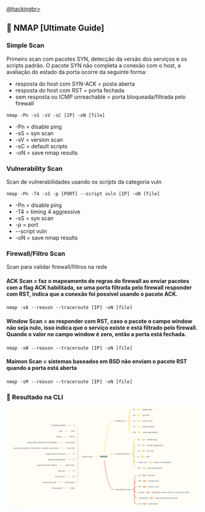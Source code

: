 <p align="left">
    <a href="https://github.com/carineconstantino/hackingbr">@hackingbr></a>
</p>

## 👾 NMAP [Ultimate Guide]

### Simple Scan
<p> Primeiro scan com pacotes SYN, detecção da versão dos serviços e os scripts padrão.
O pacote SYN não completa a conexão com o host, a avaliação do estado da porta ocorre da seguinte forma:</p>

* resposta do host com SYN-ACK = posta aberta
* resposta do host com RST = porta fechada
* sem resposta ou ICMP unreachable = porta bloqueada/filtrada pelo firewall

```
nmap -Pn -sS -sV -sC [IP] -oN [file]
```
* -Pn = disable ping
* -sS = syn scan
* -sV = version scan
* -sC = default scripts
* -oN = save nmap results

### Vulnerability Scan
<p>Scan de vulnerabilidades usando os scripts da categoria vuln</p>

```
nmap -Pn -T4 -sS -p [PORT] --script vuln [IP] -oN [file]
```

* -Pn = disable ping
* -T4 = timing 4 aggressive
* -sS = syn scan
* -p = port
* --script vuln
* -oN = save nmap results

### Firewall/Filtro Scan
<p>Scan para validar firewall/filtros na rede</p>

#### ACK Scan = faz o mapeamento de regras do firewall ao enviar pacotes com a flag ACK habilitada, se uma porta filtrada pelo firewall responder com RST, indica que a conexão foi possível usando o pacote ACK. 
```
nmap -sA --reason --traceroute [IP] -oN [file]
```
#### Window Scan = ao responder com RST, caso o pacote o campo window não seja nulo, isso indica que o serviço existe e está filtrado pelo firewall. Quando o valor no campo window é zero, então a porta está fechada. 
```
nmap -sW --reason --traceroute [IP] -oN [file]
```
#### Maimon Scan = sistemas baseados em BSD não enviam o pacote RST quando a porta está aberta
```
nmap -sM --reason --traceroute [IP] -oN [file]
```


### 🎯 Resultado na CLI

<p align="left">
    <img src="nmap-mind-map.png"><p></p>
</p>

#
